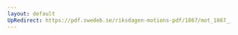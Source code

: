 ```yaml
---
layout: default
UpRedirect: https://pdf.swedeb.se/riksdagen-motions-pdf/1867/mot_1867__ak__00052/mot_1867__ak__00052_001.pdf
---
```

